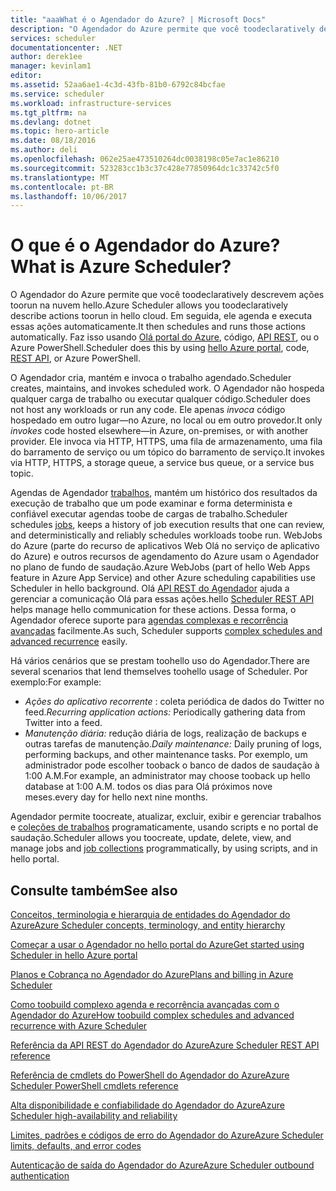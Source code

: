 ```yaml
---
title: "aaaWhat é o Agendador do Azure? | Microsoft Docs"
description: "O Agendador do Azure permite que você toodeclaratively descrevem ações toorun na nuvem hello. Em seguida, ele agenda e executa essas ações automaticamente."
services: scheduler
documentationcenter: .NET
author: derek1ee
manager: kevinlam1
editor: 
ms.assetid: 52aa6ae1-4c3d-43fb-81b0-6792c84bcfae
ms.service: scheduler
ms.workload: infrastructure-services
ms.tgt_pltfrm: na
ms.devlang: dotnet
ms.topic: hero-article
ms.date: 08/18/2016
ms.author: deli
ms.openlocfilehash: 062e25ae473510264dc0038198c05e7ac1e86210
ms.sourcegitcommit: 523283cc1b3c37c428e77850964dc1c33742c5f0
ms.translationtype: MT
ms.contentlocale: pt-BR
ms.lasthandoff: 10/06/2017
---
```

# <a name="what-is-azure-scheduler"></a><span data-ttu-id="3dcfa-105">O que é o Agendador do Azure?</span><span class="sxs-lookup"><span data-stu-id="3dcfa-105">What is Azure Scheduler?</span></span>
<span data-ttu-id="3dcfa-106">O Agendador do Azure permite que você toodeclaratively descrevem ações toorun na nuvem hello.</span><span class="sxs-lookup"><span data-stu-id="3dcfa-106">Azure Scheduler allows you toodeclaratively describe actions toorun in hello cloud.</span></span> <span data-ttu-id="3dcfa-107">Em seguida, ele agenda e executa essas ações automaticamente.</span><span class="sxs-lookup"><span data-stu-id="3dcfa-107">It then schedules and runs those actions automatically.</span></span>  <span data-ttu-id="3dcfa-108">Faz isso usando [Olá portal do Azure](scheduler-get-started-portal.md), código, [API REST](https://msdn.microsoft.com/library/mt629143.aspx), ou o Azure PowerShell.</span><span class="sxs-lookup"><span data-stu-id="3dcfa-108">Scheduler does this by using [hello Azure portal](scheduler-get-started-portal.md), code, [REST API](https://msdn.microsoft.com/library/mt629143.aspx), or Azure PowerShell.</span></span>

<span data-ttu-id="3dcfa-109">O Agendador cria, mantém e invoca o trabalho agendado.</span><span class="sxs-lookup"><span data-stu-id="3dcfa-109">Scheduler creates, maintains, and invokes scheduled work.</span></span>  <span data-ttu-id="3dcfa-110">O Agendador não hospeda qualquer carga de trabalho ou executar qualquer código.</span><span class="sxs-lookup"><span data-stu-id="3dcfa-110">Scheduler does not host any workloads or run any code.</span></span> <span data-ttu-id="3dcfa-111">Ele apenas *invoca* código hospedado em outro lugar—no Azure, no local ou em outro provedor.</span><span class="sxs-lookup"><span data-stu-id="3dcfa-111">It only *invokes* code hosted elsewhere—in Azure, on-premises, or with another provider.</span></span> <span data-ttu-id="3dcfa-112">Ele invoca via HTTP, HTTPS, uma fila de armazenamento, uma fila do barramento de serviço ou um tópico do barramento de serviço.</span><span class="sxs-lookup"><span data-stu-id="3dcfa-112">It invokes via HTTP, HTTPS, a storage queue, a service bus queue, or a service bus topic.</span></span>

<span data-ttu-id="3dcfa-113">Agendas de Agendador [trabalhos](scheduler-concepts-terms.md), mantém um histórico dos resultados da execução de trabalho que um pode examinar e forma determinista e confiável executar agendas toobe de cargas de trabalho.</span><span class="sxs-lookup"><span data-stu-id="3dcfa-113">Scheduler schedules [jobs](scheduler-concepts-terms.md), keeps a history of job execution results that one can review, and deterministically and reliably schedules workloads toobe run.</span></span> <span data-ttu-id="3dcfa-114">WebJobs do Azure (parte do recurso de aplicativos Web Olá no serviço de aplicativo do Azure) e outros recursos de agendamento do Azure usam o Agendador no plano de fundo de saudação.</span><span class="sxs-lookup"><span data-stu-id="3dcfa-114">Azure WebJobs (part of hello Web Apps feature in Azure App Service) and other Azure scheduling capabilities use Scheduler in hello background.</span></span> <span data-ttu-id="3dcfa-115">Olá [API REST do Agendador](https://msdn.microsoft.com/library/mt629143.aspx) ajuda a gerenciar a comunicação Olá para essas ações.</span><span class="sxs-lookup"><span data-stu-id="3dcfa-115">hello [Scheduler REST API](https://msdn.microsoft.com/library/mt629143.aspx) helps manage hello communication for these actions.</span></span> <span data-ttu-id="3dcfa-116">Dessa forma, o Agendador oferece suporte para [agendas complexas e recorrência avançadas](scheduler-advanced-complexity.md) facilmente.</span><span class="sxs-lookup"><span data-stu-id="3dcfa-116">As such, Scheduler supports [complex schedules and advanced recurrence](scheduler-advanced-complexity.md) easily.</span></span>

<span data-ttu-id="3dcfa-117">Há vários cenários que se prestam toohello uso do Agendador.</span><span class="sxs-lookup"><span data-stu-id="3dcfa-117">There are several scenarios that lend themselves toohello usage of Scheduler.</span></span> <span data-ttu-id="3dcfa-118">Por exemplo:</span><span class="sxs-lookup"><span data-stu-id="3dcfa-118">For example:</span></span>

* <span data-ttu-id="3dcfa-119">*Ações do aplicativo recorrente* : coleta periódica de dados do Twitter no feed.</span><span class="sxs-lookup"><span data-stu-id="3dcfa-119">*Recurring application actions:* Periodically gathering data from Twitter into a feed.</span></span>
* <span data-ttu-id="3dcfa-120">*Manutenção diária:* redução diária de logs, realização de backups e outras tarefas de manutenção.</span><span class="sxs-lookup"><span data-stu-id="3dcfa-120">*Daily maintenance:* Daily pruning of logs, performing backups, and other maintenance tasks.</span></span> <span data-ttu-id="3dcfa-121">Por exemplo, um administrador pode escolher tooback o banco de dados de saudação à 1:00 A.M.</span><span class="sxs-lookup"><span data-stu-id="3dcfa-121">For example, an administrator may choose tooback up hello database at 1:00 A.M.</span></span> <span data-ttu-id="3dcfa-122">todos os dias para Olá próximos nove meses.</span><span class="sxs-lookup"><span data-stu-id="3dcfa-122">every day for hello next nine months.</span></span>

<span data-ttu-id="3dcfa-123">Agendador permite toocreate, atualizar, excluir, exibir e gerenciar trabalhos e [coleções de trabalhos](scheduler-concepts-terms.md) programaticamente, usando scripts e no portal de saudação.</span><span class="sxs-lookup"><span data-stu-id="3dcfa-123">Scheduler allows you toocreate, update, delete, view, and manage jobs and [job collections](scheduler-concepts-terms.md) programmatically, by using scripts, and in hello portal.</span></span>

## <a name="see-also"></a><span data-ttu-id="3dcfa-124">Consulte também</span><span class="sxs-lookup"><span data-stu-id="3dcfa-124">See also</span></span>
 [<span data-ttu-id="3dcfa-125">Conceitos, terminologia e hierarquia de entidades do Agendador do Azure</span><span class="sxs-lookup"><span data-stu-id="3dcfa-125">Azure Scheduler concepts, terminology, and entity hierarchy</span></span>](scheduler-concepts-terms.md)

 [<span data-ttu-id="3dcfa-126">Começar a usar o Agendador no hello portal do Azure</span><span class="sxs-lookup"><span data-stu-id="3dcfa-126">Get started using Scheduler in hello Azure portal</span></span>](scheduler-get-started-portal.md)

 [<span data-ttu-id="3dcfa-127">Planos e Cobrança no Agendador do Azure</span><span class="sxs-lookup"><span data-stu-id="3dcfa-127">Plans and billing in Azure Scheduler</span></span>](scheduler-plans-billing.md)

 [<span data-ttu-id="3dcfa-128">Como toobuild complexo agenda e recorrência avançadas com o Agendador do Azure</span><span class="sxs-lookup"><span data-stu-id="3dcfa-128">How toobuild complex schedules and advanced recurrence with Azure Scheduler</span></span>](scheduler-advanced-complexity.md)

 [<span data-ttu-id="3dcfa-129">Referência da API REST do Agendador do Azure</span><span class="sxs-lookup"><span data-stu-id="3dcfa-129">Azure Scheduler REST API reference</span></span>](https://msdn.microsoft.com/library/mt629143)

 [<span data-ttu-id="3dcfa-130">Referência de cmdlets do PowerShell do Agendador do Azure</span><span class="sxs-lookup"><span data-stu-id="3dcfa-130">Azure Scheduler PowerShell cmdlets reference</span></span>](scheduler-powershell-reference.md)

 [<span data-ttu-id="3dcfa-131">Alta disponibilidade e confiabilidade do Agendador do Azure</span><span class="sxs-lookup"><span data-stu-id="3dcfa-131">Azure Scheduler high-availability and reliability</span></span>](scheduler-high-availability-reliability.md)

 [<span data-ttu-id="3dcfa-132">Limites, padrões e códigos de erro do Agendador do Azure</span><span class="sxs-lookup"><span data-stu-id="3dcfa-132">Azure Scheduler limits, defaults, and error codes</span></span>](scheduler-limits-defaults-errors.md)

 [<span data-ttu-id="3dcfa-133">Autenticação de saída do Agendador do Azure</span><span class="sxs-lookup"><span data-stu-id="3dcfa-133">Azure Scheduler outbound authentication</span></span>](scheduler-outbound-authentication.md)

